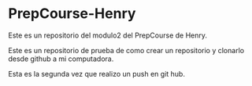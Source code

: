# PrepCourse-Henry
Este es un repositorio del modulo2 del PrepCourse de Henry.

Este es un repositorio de prueba de como crear un repositorio y clonarlo desde github a mi computadora.

Esta es la segunda vez que realizo un push en git hub.